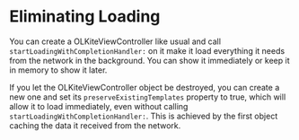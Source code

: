 Eliminating Loading
==============

You can create a OLKiteViewController like usual and call `startLoadingWithCompletionHandler:` on it make it load everything it needs from the network in the background. You can show it immediately or keep it in memory to show it later. 

If you let the OLKiteViewController object be destroyed, you can create a new one and set its `preserveExistingTemplates` property to true, which will allow it to load immediately, even without calling `startLoadingWithCompletionHandler:`. This is achieved by the first object caching the data it received from the network.


